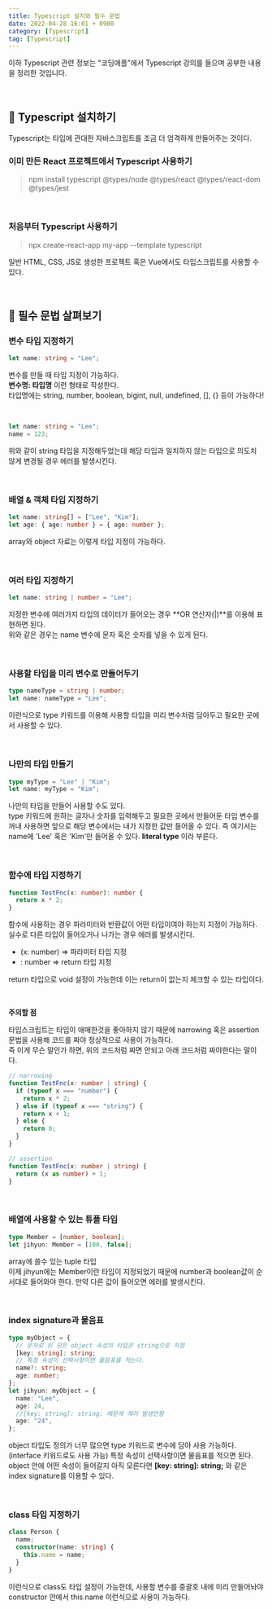 ```yaml
---
title: Typescript 설치와 필수 문법
date: 2022-04-28 16:01 + 0900
category: [Typescript]
tag: [Typescript]
---
```


이하 Typescript 관련 정보는 "코딩애플"에서 Typescript 강의를 들으며 공부한 내용을 정리한 것입니다.

<br>

## 📌 Typescript 설치하기

Typescript는 타입에 관대한 자바스크립트를 조금 더 엄격하게 만들어주는 것이다.

### 이미 만든 React 프로젝트에서 Typescript 사용하기

> npm install typescript @types/node @types/react @types/react-dom @types/jest

<br>

### 처음부터 Typescript 사용하기

> npx create-react-app my-app --template typescript

일반 HTML, CSS, JS로 생성한 프로젝트 혹은 Vue에서도 타입스크립트를 사용할 수 있다.

<br>

## 📌 필수 문법 살펴보기

### 변수 타입 지정하기

```ts
let name: string = "Lee";
```

변수를 만들 때 타입 지정이 가능하다.  
**변수명: 타입명** 이런 형태로 작성한다.  
타입명에는 string, number, boolean, bigint, null, undefined, [], {} 등이 가능하다!

<br>

```ts
let name: string = "Lee";
name = 123;
```

위와 같이 string 타입을 지정해두었는데 해당 타입과 일치하지 않는 타입으로 의도치 않게 변경될 경우 에러를 발생시킨다.

<br>

### 배열 & 객체 타입 지정하기

```ts
let name: string[] = ["Lee", "Kim"];
let age: { age: number } = { age: number };
```

array와 object 자료는 이렇게 타입 지정이 가능하다.

<br>

### 여러 타입 지정하기

```ts
let name: string | number = "Lee";
```

지정한 변수에 여러가지 타입의 데이터가 들어오는 경우 **OR 연산자(|)**를 이용해 표현하면 된다.  
위와 같은 경우는 name 변수에 문자 혹은 숫자를 넣을 수 있게 된다.

<br>

### 사용할 타입을 미리 변수로 만들어두기

```ts
type nameType = string | number;
let name: nameType = "Lee";
```

이런식으로 type 키워드를 이용해 사용할 타입을 미리 변수처럼 담아두고 필요한 곳에서 사용할 수 있다.

<br>

### 나만의 타입 만들기

```ts
type myType = "Lee" | "Kim";
let name: myType = "Kim";
```

나만의 타입을 만들어 사용할 수도 있다.  
type 키워드에 원하는 글자나 숫자를 입력해두고 필요한 곳에서 만들어둔 타입 변수를 꺼내 사용하면 앞으로 해당 변수에서는 내가 지정한 값만 들어올 수 있다. 즉 여기서는 name에 'Lee' 혹은 'Kim'만 들어올 수 있다. **literal type** 이라 부른다.

<br>

### 함수에 타입 지정하기

```ts
function TestFnc(x: number): number {
  return x * 2;
}
```

함수에 사용하는 경우 파라미터와 반환값이 어떤 타입이여야 하는지 지정이 가능하다. 실수로 다른 타입이 들어오거나 나가는 경우 에러를 발생시킨다.

- (x: number) => 파라미터 타입 지정
- : number => return 타입 지정

return 타입으로 void 설정이 가능한데 이는 return이 없는지 체크할 수 있는 타입이다.

<br>

**주의할 점**

타입스크립트는 타입이 애매한것을 좋아하지 않기 때문에 narrowing 혹은 assertion 문법을 사용해 코드를 짜야 정상적으로 사용이 가능하다.  
즉 이게 무슨 말인가 하면, 위의 코드처럼 짜면 안되고 아래 코드처럼 짜야한다는 말이다.

```ts
// narrowing
function TestFnc(x: number | string) {
  if (typeof x === "number") {
    return x * 2;
  } else if (typeof x === "string") {
    return x + 1;
  } else {
    return 0;
  }
}

// assertion
function TestFnc(x: number | string) {
  return (x as number) + 1;
}
```

<br>

### 배열에 사용할 수 있는 튜플 타입

```ts
type Member = [number, boolean];
let jihyun: Member = [100, false];
```

array에 쓸수 있는 tuple 타입  
이제 jihyun에는 Member이란 타입이 지정되었기 때문에 number과 boolean값이 순서대로 들어와야 한다. 만약 다른 값이 들어오면 에러를 발생시킨다.

<br>

### index signature과 물음표

```ts
type myObject = {
  // 문자로 된 모든 object 속성의 타입은 string으로 지정
  [key: string]: string;
  // 특정 속성이 선택사항이면 물음표를 적는다.
  name?: string;
  age: number;
};
let jihyun: myObject = {
  name: "Lee",
  age: 24,
  //[key: string]: string; 때문에 에러 발생안함
  age: "24",
};
```

object 타입도 정의가 너무 많으면 type 키워드로 변수에 담아 사용 가능하다.(interface 키워드로도 사용 가능)
특정 속성이 선택사항이면 물음표를 적으면 된다.  
object 안에 어떤 속성이 들어갈지 아직 모른다면 **[key: string]: string;** 와 같은 index signature를 이용할 수 있다.

<br>

### class 타입 지정하기

```ts
class Person {
  name;
  constructor(name: string) {
    this.name = name;
  }
}
```

이런식으로 class도 타입 설정이 가능한데, 사용할 변수를 중괄호 내에 미리 만들어놔야 constructor 안에서 this.name 이런식으로 사용이 가능하다.
